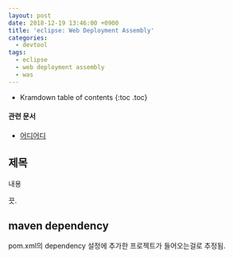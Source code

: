 ```yaml
---
layout: post
date: 2018-12-19 13:46:00 +0900
title: 'eclipse: Web Deployment Assembly'
categories:
  - devtool
tags:
  - eclipse
  - web deployment assembly
  - was
---
```


* Kramdown table of contents
{:toc .toc}

#### 관련 문서

- [어디어디](/assad)

## 제목

내용

끗.

## maven dependency

pom.xml의 dependency 설정에 추가한 프로젝트가 들어오는걸로 추정됨.
